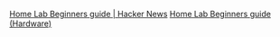 
[Home Lab Beginners guide | Hacker News](https://news.ycombinator.com/item?id=39640992)
[Home Lab Beginners guide (Hardware)](https://linuxblog.io/home-lab-beginners-guide-hardware/)
